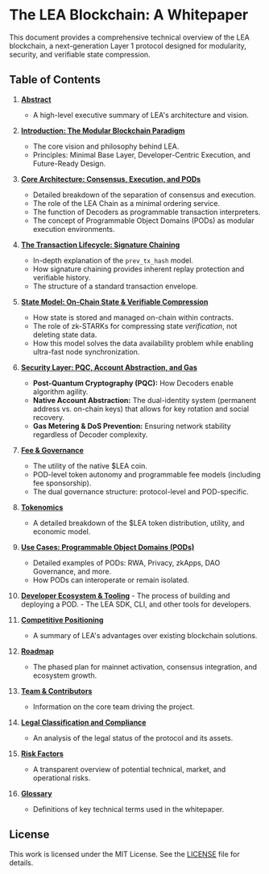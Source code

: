 # The LEA Blockchain: A Whitepaper

This document provides a comprehensive technical overview of the LEA blockchain, a next-generation Layer 1 protocol designed for modularity, security, and verifiable state compression.

## Table of Contents

1.  [**Abstract**](./abstract.md)
    - A high-level executive summary of LEA's architecture and vision.

2.  [**Introduction: The Modular Blockchain Paradigm**](./introduction.md)
    - The core vision and philosophy behind LEA.
    - Principles: Minimal Base Layer, Developer-Centric Execution, and Future-Ready Design.

3.  [**Core Architecture: Consensus, Execution, and PODs**](./architecture.md)
    - Detailed breakdown of the separation of consensus and execution.
    - The role of the LEA Chain as a minimal ordering service.
    - The function of Decoders as programmable transaction interpreters.
    - The concept of Programmable Object Domains (PODs) as modular execution environments.

4.  [**The Transaction Lifecycle: Signature Chaining**](./transaction_lifecycle.md)
    - In-depth explanation of the `prev_tx_hash` model.
    - How signature chaining provides inherent replay protection and verifiable history.
    - The structure of a standard transaction envelope.

5.  [**State Model: On-Chain State & Verifiable Compression**](./state_and_verification.md)
    - How state is stored and managed on-chain within contracts.
    - The role of zk-STARKs for compressing state *verification*, not deleting state data.
    - How this model solves the data availability problem while enabling ultra-fast node synchronization.

6.  [**Security Layer: PQC, Account Abstraction, and Gas**](./security_model.md)
    - **Post-Quantum Cryptography (PQC):** How Decoders enable algorithm agility.
    - **Native Account Abstraction:** The dual-identity system (permanent address vs. on-chain keys) that allows for key rotation and social recovery.
    - **Gas Metering & DoS Prevention:** Ensuring network stability regardless of Decoder complexity.

7.  [**Fee & Governance**](./fee_and_governance.md)
    - The utility of the native $LEA coin.
    - POD-level token autonomy and programmable fee models (including fee sponsorship).
    - The dual governance structure: protocol-level and POD-specific.

8.  [**Tokenomics**](./tokenomics.md)
    - A detailed breakdown of the $LEA token distribution, utility, and economic model.

9.  [**Use Cases: Programmable Object Domains (PODs)**](./programmable_object_domains.md)
    - Detailed examples of PODs: RWA, Privacy, zkApps, DAO Governance, and more.
    - How PODs can interoperate or remain isolated.

10.  [**Developer Ecosystem & Tooling**](./developer_ecosystem.md)
    - The process of building and deploying a POD.
    - The LEA SDK, CLI, and other tools for developers.

11. [**Competitive Positioning**](./competitive_positioning.md)
    - A summary of LEA's advantages over existing blockchain solutions.

12. [**Roadmap**](./roadmap.md)
    - The phased plan for mainnet activation, consensus integration, and ecosystem growth.

13. [**Team & Contributors**](./team.md)
    - Information on the core team driving the project.

14. [**Legal Classification and Compliance**](./legal_classification_and_compliance.md)
    - An analysis of the legal status of the protocol and its assets.

15. [**Risk Factors**](./risk_factors.md)
    - A transparent overview of potential technical, market, and operational risks.

16. [**Glossary**](./glossary.md)
    - Definitions of key technical terms used in the whitepaper.

## License

This work is licensed under the MIT License. See the [LICENSE](./LICENSE) file for details.

